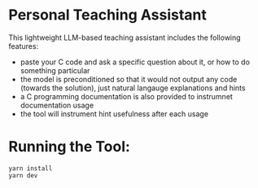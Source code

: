 # Personal Teaching Assistant

This lightweight LLM-based teaching assistant includes the following features:

-   paste your C code and ask a specific question about it, or how to do something particular
-   the model is preconditioned so that it would not output any code (towards the solution), just natural langauge explanations and hints
-   a C programming documentation is also provided to instrumnet documentation usage
-   the tool will instrument hint usefulness after each usage

# Running the Tool:

```
yarn install
yarn dev
```
